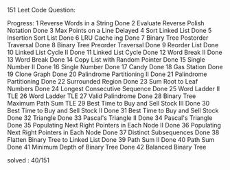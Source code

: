 151 Leet Code Question:

Progress:
1 Reverse Words in a String Done 
2 Evaluate Reverse Polish Notation Done
3 Max Points on a Line Delayed
4 Sort Linked List Done
5 Insertion Sort List Done
6 LRU Cache ing Done
7 Binary Tree Postorder Traversal Done
8 Binary Tree Preorder Traversal Done
9 Reorder List Done 
10 Linked List Cycle II Done
11 Linked List Cycle Done
12 Word Break II Done 
13 Word Break Done
14 Copy List with Random Pointer Done
15 Single Number II Done
16 Single Number Done
17 Candy Done
18 Gas Station Done
19 Clone Graph Done
20 Palindrome Partitioning II Done
21 Palindrome Partitioning Done
22 Surrounded Region Done
23 Sum Root to Leaf Numbers Done
24 Longest Consecutive Sequence Done
25 Word Ladder II TLE
26 Word Ladder TLE
27 Valid Palindrome Done
28 Binary Tree Maximum Path Sum TLE
29 Best Time to Buy and Sell Stock III Done
30 Best Time to Buy and Sell Stock II Done
31 Best Time to Buy and Sell Stock Done
32 Triangle Done
33 Pascal's Triangle II Done
34 Pascal's Triangle Done
35 Populating Next Right Pointers in Each Node II Done 
36 Populating Next Right Pointers in Each Node Done 
37 Distinct Subsequences Done
38 Flatten Binary Tree to Linked List Done
39 Path Sum II Done
40 Path Sum Done
41 Minimum Depth of Binary Tree Done
42 Balanced Binary Tree 

solved : 40/151
